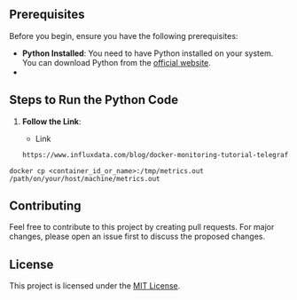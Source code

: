 

## Prerequisites

Before you begin, ensure you have the following prerequisites:

- **Python Installed**: You need to have Python installed on your system. You can download Python from the [official website](https://www.python.org/downloads/).
- 
## Steps to Run the Python Code

1. **Follow the Link**:

   - Link

   ```bash
   https://www.influxdata.com/blog/docker-monitoring-tutorial-telegraf-influxdb/
   ```

```
docker cp <container_id_or_name>:/tmp/metrics.out /path/on/your/host/machine/metrics.out
```

## Contributing

Feel free to contribute to this project by creating pull requests. For major changes, please open an issue first to discuss the proposed changes.

## License

This project is licensed under the [MIT License](LICENSE).

